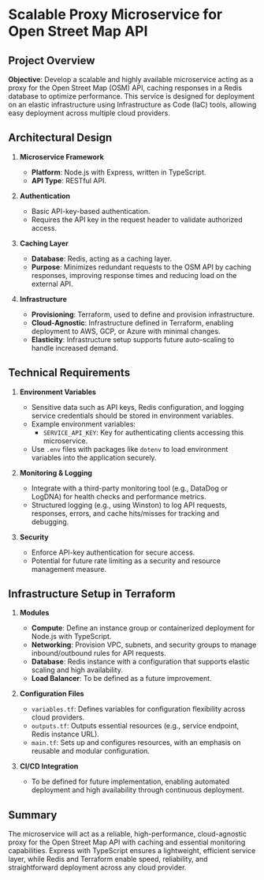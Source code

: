 # Scalable Proxy Microservice for Open Street Map API

## Project Overview

**Objective**: Develop a scalable and highly available microservice acting as a proxy for the Open Street Map (OSM) API, caching responses in a Redis database to optimize performance. This service is designed for deployment on an elastic infrastructure using Infrastructure as Code (IaC) tools, allowing easy deployment across multiple cloud providers.

## Architectural Design

1. **Microservice Framework**
   - **Platform**: Node.js with Express, written in TypeScript.
   - **API Type**: RESTful API.

2. **Authentication**
   - Basic API-key-based authentication.
   - Requires the API key in the request header to validate authorized access.

3. **Caching Layer**
   - **Database**: Redis, acting as a caching layer.
   - **Purpose**: Minimizes redundant requests to the OSM API by caching responses, improving response times and reducing load on the external API.

4. **Infrastructure**
   - **Provisioning**: Terraform, used to define and provision infrastructure.
   - **Cloud-Agnostic**: Infrastructure defined in Terraform, enabling deployment to AWS, GCP, or Azure with minimal changes.
   - **Elasticity**: Infrastructure setup supports future auto-scaling to handle increased demand.

## Technical Requirements

1. **Environment Variables**
   - Sensitive data such as API keys, Redis configuration, and logging service credentials should be stored in environment variables.
   - Example environment variables:
     - `SERVICE_API_KEY`: Key for authenticating clients accessing this microservice.
   - Use `.env` files with packages like `dotenv` to load environment variables into the application securely.

2. **Monitoring & Logging**
   - Integrate with a third-party monitoring tool (e.g., DataDog or LogDNA) for health checks and performance metrics.
   - Structured logging (e.g., using Winston) to log API requests, responses, errors, and cache hits/misses for tracking and debugging.

3. **Security**
   - Enforce API-key authentication for secure access.
   - Potential for future rate limiting as a security and resource management measure.

## Infrastructure Setup in Terraform

1. **Modules**
   - **Compute**: Define an instance group or containerized deployment for Node.js with TypeScript.
   - **Networking**: Provision VPC, subnets, and security groups to manage inbound/outbound rules for API requests.
   - **Database**: Redis instance with a configuration that supports elastic scaling and high availability.
   - **Load Balancer**: To be defined as a future improvement.

2. **Configuration Files**
   - `variables.tf`: Defines variables for configuration flexibility across cloud providers.
   - `outputs.tf`: Outputs essential resources (e.g., service endpoint, Redis instance URL).
   - `main.tf`: Sets up and configures resources, with an emphasis on reusable and modular configuration.

3. **CI/CD Integration**
   - To be defined for future implementation, enabling automated deployment and high availability through continuous deployment.

## Summary

The microservice will act as a reliable, high-performance, cloud-agnostic proxy for the Open Street Map API with caching and essential monitoring capabilities. Express with TypeScript ensures a lightweight, efficient service layer, while Redis and Terraform enable speed, reliability, and straightforward deployment across any cloud provider.
